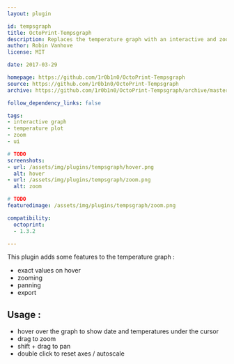 ```yaml
---
layout: plugin

id: tempsgraph
title: OctoPrint-Tempsgraph
description: Replaces the temperature graph with an interactive and zoomable one
author: Robin Vanhove
license: MIT

date: 2017-03-29

homepage: https://github.com/1r0b1n0/OctoPrint-Tempsgraph
source: https://github.com/1r0b1n0/OctoPrint-Tempsgraph
archive: https://github.com/1r0b1n0/OctoPrint-Tempsgraph/archive/master.zip

follow_dependency_links: false

tags:
- interactive graph
- temperature plot
- zoom
- ui

# TODO
screenshots:
- url: /assets/img/plugins/tempsgraph/hover.png
  alt: hover
- url: /assets/img/plugins/tempsgraph/zoom.png
  alt: zoom

# TODO
featuredimage: /assets/img/plugins/tempsgraph/zoom.png

compatibility:
  octoprint:
  - 1.3.2

---
```


This plugin adds some features to the temperature graph :
* exact values on hover
* zooming
* panning
* export

## Usage :
* hover over the graph to show date and temperatures under the cursor
* drag to zoom
* shift + drag to pan
* double click to reset axes / autoscale

